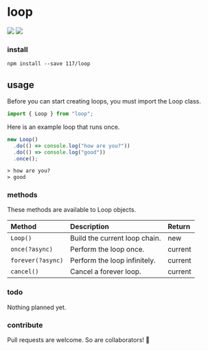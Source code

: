# loop

![](https://img.shields.io/github/languages/code-size/117/loop.svg?colorB=%231E7CFF)
![](https://img.shields.io/badge/code_style-prettier-ff69b4.svg?style=rounded-square)

### install

`npm install --save 117/loop`

## usage

Before you can start creating loops, you must import the Loop class.

```javascript
import { Loop } from "loop";
```

Here is an example loop that runs once.

```javascript
new Loop()
  .do(() => console.log("how are you?"))
  .do(() => console.log("good"))
  .once();
```

```txt
> how are you?
> good
```

### methods

These methods are available to Loop objects.

| Method            | Description                   | Return  |
| :---------------- | :---------------------------- | :------ |
| `Loop()`          | Build the current loop chain. | new     |
| `once(?async)`    | Perform the loop once.        | current |
| `forever(?async)` | Perform the loop infinitely.  | current |
| `cancel()`        | Cancel a forever loop.        | current |

### todo

Nothing planned yet.

### contribute

Pull requests are welcome. So are collaborators! 🥳
